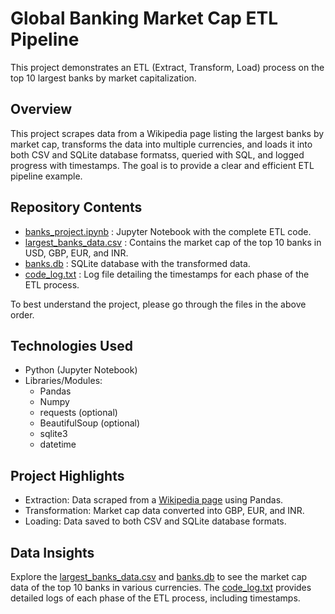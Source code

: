 # Global Banking Market Cap ETL Pipeline
This project demonstrates an ETL (Extract, Transform, Load) process on the top 10 largest banks by market capitalization.

## Overview
This project scrapes data from a Wikipedia page listing the largest banks by market cap, transforms the data into multiple currencies, and loads it into both CSV and SQLite database formatss, queried with SQL, and logged progress with timestamps. The goal is to provide a clear and efficient ETL pipeline example.

## Repository Contents
- [banks_project.ipynb](banks_project.ipynb) : Jupyter Notebook with the complete ETL code.
- [largest_banks_data.csv](largest_banks_data.csv) : Contains the market cap of the top 10 banks in USD, GBP, EUR, and INR.
- [banks.db](banks.db) : SQLite database with the transformed data.
- [code_log.txt](code_log.txt) : Log file detailing the timestamps for each phase of the ETL process.

To best understand the project, please go through the files in the above order.

## Technologies Used
- Python (Jupyter Notebook)
- Libraries/Modules:
  - Pandas
  - Numpy
  - requests (optional)
  - BeautifulSoup (optional)
  - sqlite3
  - datetime

## Project Highlights
- Extraction: Data scraped from a [Wikipedia page](https://web.archive.org/web/20230908091635%20/https://en.wikipedia.org/wiki/List_of_largest_banks) using Pandas.
- Transformation: Market cap data converted into GBP, EUR, and INR.
- Loading: Data saved to both CSV and SQLite database formats.

## Data Insights
Explore the [largest_banks_data.csv](largest_banks_data.csv) and [banks.db](banks.db) to see the market cap data of the top 10 banks in various currencies. The [code_log.txt](code_log.txt) provides detailed logs of each phase of the ETL process, including timestamps.
